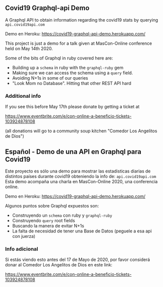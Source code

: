 ## Covid19 Graphql-api Demo
A Graphql API to obtain information regarding the covid19 stats by querying
`api.covid19api.com`

Demo en Heroku:
https://covid19-graphql-api-demo.herokuapp.com/

This project is just a demo for a talk given at MasCon-Online conference held
on May 14th 2020.

Some of the bits of Graphql in ruby covered here are:

- Building up a `schema` in ruby with the `graphql-ruby` gem
- Making sure we can access the schema using a `query` field.
- Avoiding N+1s in some of our queries
- "Look Mom no Database". Hitting that other REST API hard

### Additional info

If you see this before May 17th please donate by getting a ticket at

https://www.eventbrite.com/e/con-online-a-beneficio-tickets-103924878108

(all donations will go to a community soup kitchen "Comedor Los Angelitos de Dios")

## Español - Demo de una API en Graphql para Covid19

Este proyecto es sólo una demo para mostrar las estadisticas diarias de distintos
países durante covid19 obteniendo la info de: `api.covid19api.com`
Esta demo acompaña una charla en MasCon-Online 2020, una conferencia online.

Demo en Heroku:
https://covid19-graphql-api-demo.herokuapp.com/

Algunos puntos sobre Graphql expuestos son:

- Construyendo un `schema` con ruby y `graphql-ruby`
- Construyendo `query` root fields
- Buscando la manera de evitar N+1s
- La falta de necesidad de tener una Base de Datos (peguele a esa api con juerza)

### Info adicional

Si estás viendo esto antes del 17 de Mayo de 2020, por favor considerá donar al
Comedor Los Angelitos de Dios en este link:

https://www.eventbrite.com/e/con-online-a-beneficio-tickets-103924878108

